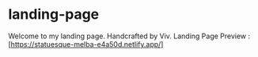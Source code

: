 # landing-page
Welcome to my landing page.
Handcrafted by Viv.
Landing Page Preview : [https://statuesque-melba-e4a50d.netlify.app/]
